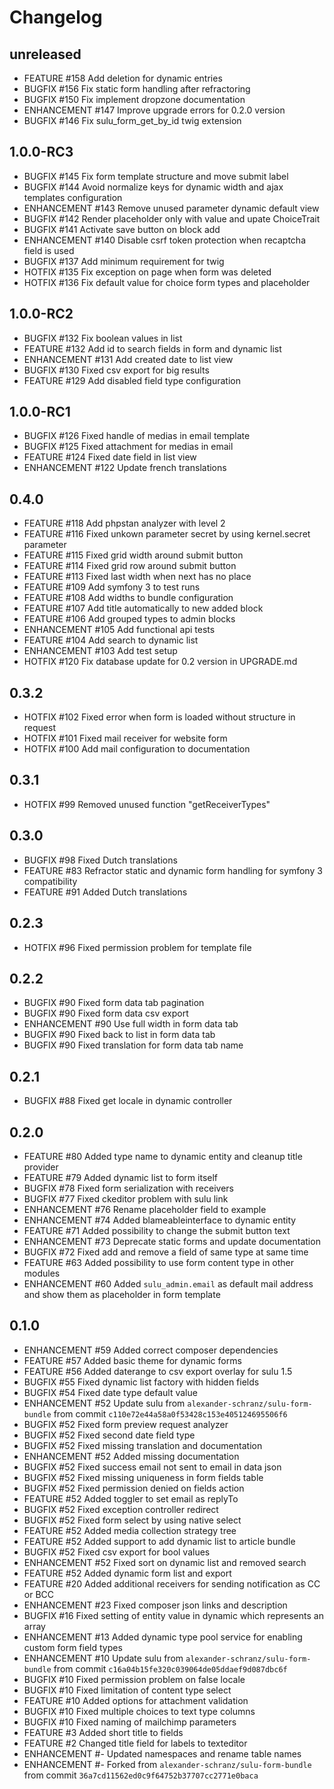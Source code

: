 # Changelog

## unreleased

 - FEATURE     #158    Add deletion for dynamic entries
 - BUGFIX      #156    Fix static form handling after refractoring
 - BUGFIX      #150    Fix implement dropzone documentation
 - ENHANCEMENT #147    Improve upgrade errors for 0.2.0 version
 - BUGFIX      #146    Fix sulu_form_get_by_id twig extension

## 1.0.0-RC3

 - BUGFIX      #145    Fix form template structure and move submit label
 - BUGFIX      #144    Avoid normalize keys for dynamic width and ajax templates configuration
 - ENHANCEMENT #143    Remove unused parameter dynamic default view
 - BUGFIX      #142    Render placeholder only with value and upate ChoiceTrait
 - BUGFIX      #141    Activate save button on block add
 - ENHANCEMENT #140    Disable csrf token protection when recaptcha field is used
 - BUGFIX      #137    Add minimum requirement for twig
 - HOTFIX      #135    Fix exception on page when form was deleted
 - HOTFIX      #136    Fix default value for choice form types and placeholder

## 1.0.0-RC2

 - BUGFIX      #132    Fix boolean values in list
 - FEATURE     #132    Add id to search fields in form and dynamic list
 - ENHANCEMENT #131    Add created date to list view
 - BUGFIX      #130    Fixed csv export for big results
 - FEATURE     #129    Add disabled field type configuration

## 1.0.0-RC1

 - BUGFIX      #126    Fixed handle of medias in email template
 - BUGFIX      #125    Fixed attachment for medias in email
 - FEATURE     #124    Fixed date field in list view
 - ENHANCEMENT #122    Update french translations

## 0.4.0

 - FEATURE     #118    Add phpstan analyzer with level 2
 - FEATURE     #116    Fixed unkown parameter secret by using kernel.secret parameter
 - FEATURE     #115    Fixed grid width around submit button
 - FEATURE     #114    Fixed grid row around submit button
 - FEATURE     #113    Fixed last width when next has no place
 - FEATURE     #109    Add symfony 3 to test runs
 - FEATURE     #108    Add widths to bundle configuration
 - FEATURE     #107    Add title automatically to new added block
 - FEATURE     #106    Add grouped types to admin blocks
 - ENHANCEMENT #105    Add functional api tests
 - FEATURE     #104    Add search to dynamic list
 - ENHANCEMENT #103    Add test setup 
 - HOTFIX      #120    Fix database update for 0.2 version in UPGRADE.md

## 0.3.2

 - HOTFIX     #102    Fixed error when form is loaded without structure in request
 - HOTFIX     #101    Fixed mail receiver for website form
 - HOTFIX     #100    Add mail configuration to documentation

## 0.3.1

 - HOTFIX      #99    Removed unused function "getReceiverTypes"

## 0.3.0

 - BUGFIX      #98    Fixed Dutch translations
 - FEATURE     #83    Refractor static and dynamic form handling for symfony 3 compatibility
 - FEATURE     #91    Added Dutch translations
 
## 0.2.3

 - HOTFIX      #96    Fixed permission problem for template file

## 0.2.2

 - BUGFIX      #90    Fixed form data tab pagination
 - BUGFIX      #90    Fixed form data csv export
 - ENHANCEMENT #90    Use full width in form data tab
 - BUGFIX      #90    Fixed back to list in form data tab
 - BUGFIX      #90    Fixed translation for form data tab name

## 0.2.1

 - BUGFIX     #88    Fixed get locale in dynamic controller

## 0.2.0

 - FEATURE     #80    Added type name to dynamic entity and cleanup title provider
 - FEATURE     #79    Added dynamic list to form itself
 - BUGFIX      #78    Fixed form serialization with receivers
 - BUGFIX      #77    Fixed ckeditor problem with sulu link
 - ENHANCEMENT #76    Rename placeholder field to example
 - ENHANCEMENT #74    Added blameableinterface to dynamic entity
 - FEATURE     #71    Added possibility to change the submit button text
 - ENHANCEMENT #73    Deprecate static forms and update documentation
 - BUGFIX      #72    Fixed add and remove a field of same type at same time
 - FEATURE     #63    Added possibility to use form content type in other modules
 - ENHANCEMENT #60    Added `sulu_admin.email` as default mail address and show them as placeholder in form template

## 0.1.0

 - ENHANCEMENT #59    Added correct composer dependencies
 - FEATURE     #57    Added basic theme for dynamic forms
 - FEATURE     #56    Added daterange to csv export overlay for sulu 1.5
 - BUGFIX      #55    Fixed dynamic list factory with hidden fields
 - BUGFIX      #54    Fixed date type default value
 - ENHANCEMENT #52    Update sulu from `alexander-schranz/sulu-form-bundle` from commit `c110e72e44a58a0f53428c153e405124695506f6`
 - BUGFIX      #52    Fixed form preview request analyzer
 - BUGFIX      #52    Fixed second date field type
 - BUGFIX      #52    Fixed missing translation and documentation
 - ENHANCEMENT #52    Added missing documentation
 - BUGFIX      #52    Fixed success email not sent to email in data json
 - BUGFIX      #52    Fixed missing uniqueness in form fields table
 - BUGFIX      #52    Fixed permission denied on fields action
 - FEATURE     #52    Added toggler to set email as replyTo
 - BUGFIX      #52    Fixed exception controller redirect
 - BUGFIX      #52    Fixed form select by using native select
 - FEATURE     #52    Added media collection strategy tree
 - FEATURE     #52    Added support to add dynamic list to article bundle
 - BUGFIX      #52    Fixed csv export for bool values
 - ENHANCEMENT #52    Fixed sort on dynamic list and removed search
 - FEATURE     #52    Added dynamic form list and export
 - FEATURE     #20    Added additional receivers for sending notification as CC or BCC
 - ENHANCEMENT #23    Fixed composer json links and description
 - BUGFIX      #16    Fixed setting of entity value in dynamic which represents an array
 - ENHANCEMENT #13    Added dynamic type pool service for enabling custom form field types
 - ENHANCEMENT #10    Update sulu from `alexander-schranz/sulu-form-bundle` from commit `c16a04b15fe320c039064de05ddaef9d087dbc6f`
 - BUGFIX      #10    Fixed permission problem on false locale
 - BUGFIX      #10    Fixed limitation of content type select
 - FEATURE     #10    Added options for attachment validation
 - BUGFIX      #10    Fixed multiple choices to text type columns
 - BUGFIX      #10    Fixed naming of mailchimp parameters
 - FEATURE     #3     Added short title to fields
 - FEATURE     #2     Changed title field for labels to texteditor
 - ENHANCEMENT #-     Updated namespaces and rename table names
 - ENHANCEMENT #-     Forked from `alexander-schranz/sulu-form-bundle` from commit `36a7cd11562ed0c9f64752b37707cc2771e0baca`

